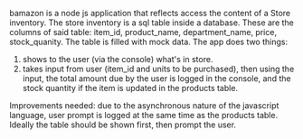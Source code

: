 bamazon is a node js application that reflects access the content of a Store inventory. The store inventory is a sql table inside a database. These are the columns of said table: item_id, product_name, department_name, price, stock_quanity. The table is filled with mock data.
The app does two things:
1) shows to the user (via the console) what's in store.
2) takes input from user (item_id and units to be purchased), then using the input, the total amount due by the user is logged in the console, and the stock quantity if the item is updated in the products table.

Improvements needed: 
due to the asynchronous nature of the javascript language, user prompt is logged at the same time as the products table. Ideally the table should be shown first, then prompt the user.
